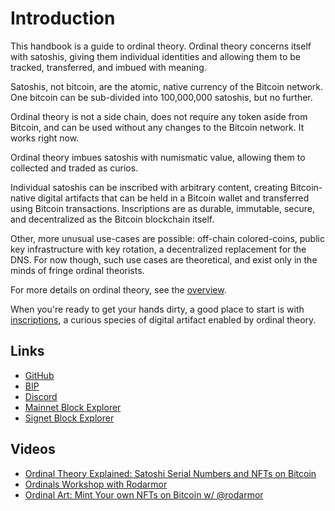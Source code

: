Introduction
============

This handbook is a guide to ordinal theory. Ordinal theory concerns itself with
satoshis, giving them individual identities and allowing them to be tracked,
transferred, and imbued with meaning.

Satoshis, not bitcoin, are the atomic, native currency of the Bitcoin network.
One bitcoin can be sub-divided into 100,000,000 satoshis, but no further.

Ordinal theory is not a side chain, does not require any token aside from
Bitcoin, and can be used without any changes to the Bitcoin network. It works
right now.

Ordinal theory imbues satoshis with numismatic value, allowing them to
collected and traded as curios.

Individual satoshis can be inscribed with arbitrary content, creating
Bitcoin-native digital artifacts that can be held in a Bitcoin wallet and
transferred using Bitcoin transactions. Inscriptions are as durable, immutable,
secure, and decentralized as the Bitcoin blockchain itself.

Other, more unusual use-cases are possible: off-chain colored-coins, public key
infrastructure with key rotation, a decentralized replacement for the DNS. For
now though, such use cases are theoretical, and exist only in the minds of
fringe ordinal theorists.

For more details on ordinal theory, see the [overview](overview.md).

When you're ready to get your hands dirty, a good place to start is with
[inscriptions](guides/inscriptions.md), a curious species of digital artifact
enabled by ordinal theory.

Links
-----

- [GitHub](https://github.com/casey/ord/)
- [BIP](https://github.com/casey/ord/blob/master/bip.mediawiki)
- [Discord](https://discord.gg/87cjuz4FYg)
- [Mainnet Block Explorer](https://ordinals.com)
- [Signet Block Explorer](https://signet.ordinals.com)

Videos
------

- [Ordinal Theory Explained: Satoshi Serial Numbers and NFTs on Bitcoin](https://www.youtube.com/watch?v=rSS0O2KQpsI)
- [Ordinals Workshop with Rodarmor](https://www.youtube.com/watch?v=MC_haVa6N3I)
- [Ordinal Art: Mint Your own NFTs on Bitcoin w/ @rodarmor](https://www.youtube.com/watch?v=j5V33kV3iqo)
